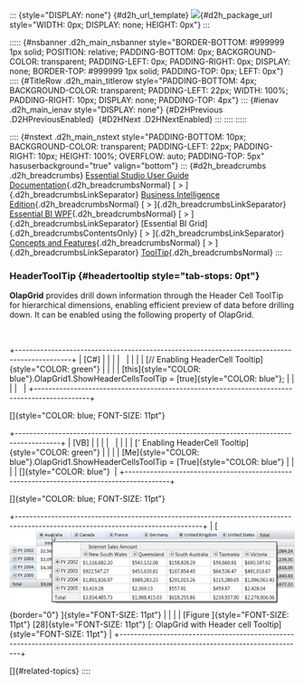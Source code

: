 ::: {style="DISPLAY: none"}
[](ms-xhelp:///?Id=d2h_url_template){#d2h_url_template} ![](!package_url!){#d2h_package_url style="WIDTH: 0px; DISPLAY: none; HEIGHT: 0px"}
:::

::::: {#nsbanner .d2h_main_nsbanner style="BORDER-BOTTOM: #999999 1px solid; POSITION: relative; PADDING-BOTTOM: 0px; BACKGROUND-COLOR: transparent; PADDING-LEFT: 0px; PADDING-RIGHT: 0px; DISPLAY: none; BORDER-TOP: #999999 1px solid; PADDING-TOP: 0px; LEFT: 0px"}
:::: {#TitleRow .d2h_main_titlerow style="PADDING-BOTTOM: 4px; BACKGROUND-COLOR: transparent; PADDING-LEFT: 22px; WIDTH: 100%; PADDING-RIGHT: 10px; DISPLAY: none; PADDING-TOP: 4px"}
::: {#ienav .d2h_main_ienav style="DISPLAY: none"}
[](ms-xhelp:///?Id=77b3e3a6-fde2-466f-88a9-1e93c7e1ed7c){#D2HPrevious .D2HPreviousEnabled}  [](ms-xhelp:///?Id=0c8d44e0-b37f-40bf-975d-60a57fb9d396){#D2HNext .D2HNextEnabled}
:::
::::
:::::

:::: {#nstext .d2h_main_nstext style="PADDING-BOTTOM: 10px; BACKGROUND-COLOR: transparent; PADDING-LEFT: 22px; PADDING-RIGHT: 10px; HEIGHT: 100%; OVERFLOW: auto; PADDING-TOP: 5px" hasuserbackground="true" valign="bottom"}
::: {#d2h_breadcrumbs .d2h_breadcrumbs}
[Essential Studio User Guide Documentation](ms-xhelp:///?Id=12457748-09e3-4d74-a240-8e049cedf030){.d2h_breadcrumbsNormal} [ \> ]{.d2h_breadcrumbsLinkSeparator} [Business Intelligence Edition](ms-xhelp:///?Id=fdf33dd8-62b2-47b9-ad7b-fc50e590bca5){.d2h_breadcrumbsNormal} [ \> ]{.d2h_breadcrumbsLinkSeparator} [Essential BI WPF](ms-xhelp:///?Id=41e3d586-d922-4a01-8272-679fe4ae7343){.d2h_breadcrumbsNormal} [ \> ]{.d2h_breadcrumbsLinkSeparator} [Essential BI Grid]{.d2h_breadcrumbsContentsOnly} [ \> ]{.d2h_breadcrumbsLinkSeparator} [Concepts and Features](ms-xhelp:///?Id=ea758680-939d-4d65-8abe-8c3be198af29){.d2h_breadcrumbsNormal} [ \> ]{.d2h_breadcrumbsLinkSeparator} [ToolTip](ms-xhelp:///?Id=77b3e3a6-fde2-466f-88a9-1e93c7e1ed7c){.d2h_breadcrumbsNormal}
:::

### HeaderToolTip {#headertooltip style="tab-stops: 0pt"}

**OlapGrid** provides drill down information through the Header Cell ToolTip for hierarchical dimensions, enabling efficient preview of data before drilling down. It can be enabled using the following property of OlapGrid.

 

+---------------------------------------------------------------------------------------------+
| \[C#\]                                                                                      |
|                                                                                             |
|                                                                                             |
|                                                                                             |
| [// Enabling HeaderCell Tooltip]{style="COLOR: green"}                                      |
|                                                                                             |
| [this]{style="COLOR: blue"}.OlapGrid1.ShowHeaderCellsToolTip = [true]{style="COLOR: blue"}; |
|                                                                                             |
|                                                                                             |
+---------------------------------------------------------------------------------------------+

[]{style="COLOR: blue; FONT-SIZE: 11pt"} 

+------------------------------------------------------------------------------------------+
| \[VB\]                                                                                   |
|                                                                                          |
|                                                                                          |
|                                                                                          |
| [\' Enabling HeaderCell Tooltip]{style="COLOR: green"}                                   |
|                                                                                          |
| [Me]{style="COLOR: blue"}.OlapGrid1.ShowHeaderCellsToolTip = [True]{style="COLOR: blue"} |
|                                                                                          |
| []{style="COLOR: blue"}                                                                  |
+------------------------------------------------------------------------------------------+

[]{style="COLOR: blue; FONT-SIZE: 11pt"} 

+---------------------------------------------------------------------------------------------------------------------------------+
| [ ![](ImagesExt/image44_31.jpg){border="0"} ]{style="FONT-SIZE: 11pt"}                                                          |
|                                                                                                                                 |
| [Figure ]{style="FONT-SIZE: 11pt"} [28]{style="FONT-SIZE: 11pt"} [: OlapGrid with Header cell Tooltip]{style="FONT-SIZE: 11pt"} |
+---------------------------------------------------------------------------------------------------------------------------------+

[]{#related-topics}
::::

